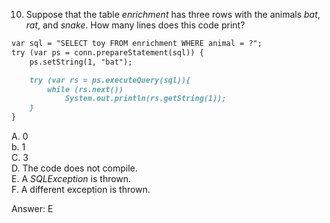 10. Suppose that the table *enrichment* has three rows with the animals *bat*, *rat*, and *snake*.
    How many lines does this code print?

```markdown
var sql = "SELECT toy FROM enrichment WHERE animal = ?";
try (var ps = conn.prepareStatement(sql)) {
    ps.setString(1, "bat");

    try (var rs = ps.executeQuery(sql)){
        while (rs.next())
            System.out.println(rs.getString(1));
    }
}
```


A. 0 <br>
b. 1 <br>
C. 3 <br>
D. The code does not compile. <br>
E. A *SQLException* is thrown. <br>
F. A different exception is thrown. <br>


Answer: E